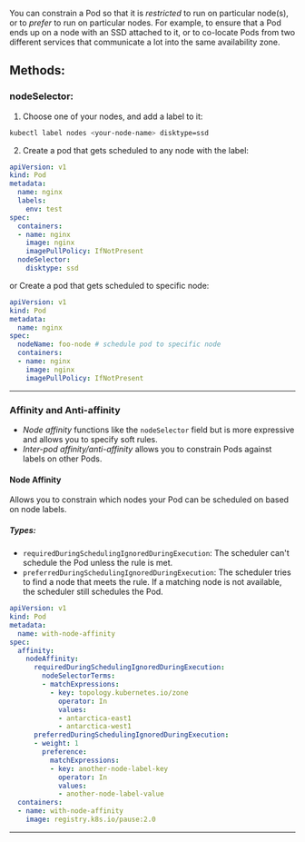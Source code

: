 You can constrain a Pod so that it is _restricted_ to run on particular node(s), or to _prefer_ to run on particular nodes. For example, to ensure that a Pod ends up on a node with an SSD attached to it, or to co-locate Pods from two different services that communicate a lot into the same availability zone.
## Methods:
### nodeSelector:
1. Choose one of your nodes, and add a label to it:
```sh
kubectl label nodes <your-node-name> disktype=ssd
```
2. Create a pod that gets scheduled to any node with the label:
```yaml
apiVersion: v1
kind: Pod
metadata:
  name: nginx
  labels:
    env: test
spec:
  containers:
  - name: nginx
    image: nginx
    imagePullPolicy: IfNotPresent
  nodeSelector:
    disktype: ssd
```
or Create a pod that gets scheduled to specific node:
```yaml
apiVersion: v1
kind: Pod
metadata:
  name: nginx
spec:
  nodeName: foo-node # schedule pod to specific node
  containers:
  - name: nginx
    image: nginx
    imagePullPolicy: IfNotPresent
```
---
### Affinity and Anti-affinity
- _Node affinity_ functions like the `nodeSelector` field but is more expressive and allows you to specify soft rules.
- _Inter-pod affinity/anti-affinity_ allows you to constrain Pods against labels on other Pods.
#### Node Affinity
Allows you to constrain which nodes your Pod can be scheduled on based on node labels.
##### Types:
- `requiredDuringSchedulingIgnoredDuringExecution`: The scheduler can't schedule the Pod unless the rule is met.
- `preferredDuringSchedulingIgnoredDuringExecution`: The scheduler tries to find a node that meets the rule. If a matching node is not available, the scheduler still schedules the Pod.
```yaml
apiVersion: v1
kind: Pod
metadata:
  name: with-node-affinity
spec:
  affinity:
    nodeAffinity:
      requiredDuringSchedulingIgnoredDuringExecution:
        nodeSelectorTerms:
        - matchExpressions:
          - key: topology.kubernetes.io/zone
            operator: In
            values:
            - antarctica-east1
            - antarctica-west1
      preferredDuringSchedulingIgnoredDuringExecution:
      - weight: 1
        preference:
          matchExpressions:
          - key: another-node-label-key
            operator: In
            values:
            - another-node-label-value
  containers:
  - name: with-node-affinity
    image: registry.k8s.io/pause:2.0
```
---